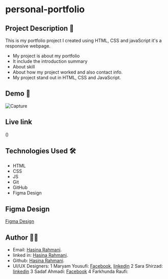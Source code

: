 # personal-portfolio

## Project Description 📝
  This is my portfolio project I created using HTML, CSS and javaScript it's a responsive webpage.

- My project is about my portfolio
- It include the introduction summary
- About skill
- About how my project worked and also contact info.
- My project stand out in HTML, CSS and JavaScript.


## Demo 📸
![Capture](https://github.com/user-attachments/assets/e7fc40c0-6034-4737-955b-697b761d3d48)

## Live link
()

## Technologies Used 🛠️
- HTML
- CSS
- JS
- Git
- GitHub
- Figma Design

## Figma Design
[Figma Design](https://www.figma.com/design/IULNZAus8DhpOTmHgeEpDu/Portfolio?node-id=0-1&t=WxHayGDMQW3yqfIt-0)

## Author 👩‍💻

- Email: [Hasina Rahmani](hasinarahmani548@gmail.com).
- linked in: [Hasina Rahmani](https://www.linkedin.com/in/hasina-rahmani-4a21a9311/overlay/contact-info/).
- Github: [Hasina Rahmani](https://github.com/dashboard).
- UI/UX Designers: 
  1 Maryam Yousufi: [Facebook](https://www.facebook.com/ada.aaramsh?mibextid=LQQJ4d), [linkedin](https://www.linkedin.com/in/maryam-yousufi-)
  2 Sara Shirzad: [linkedin](https://www.linkedin.com/in/sara-shirzad-478696267?utm_source=share&utm_campaign=share_via&utm_content=profile&utm_medium=ios_app)
  3 Sadaf Ahmadi: [Facebook](https://www.facebook.com/profile.php?id=100062037753963&mibextid=kFxxJD)
  4 Farkhunda Raufi:

